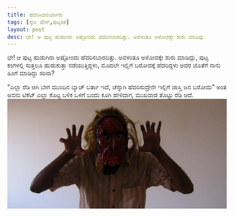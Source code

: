 ```yaml
---
title: ಹೆದರಿಸಿದವರ್ಯಾರು
tags: [ಸ್ಕೇರಿ ಹೌಸ್,ಪುಟ್ಟಕತೆ]
layout: post
desc: ಛೇ! ಆ ಪುಟ್ಟ ಹುಡುಗಿನಾ ಅಷ್ಟೋಂದು ಹೆದರಿಸಬಾರದಿತ್ತು. ಅವಳಂತೂ ಅಳೋದಕ್ಕೇ ಶುರು ಮಾಡಿದ್ಲು
---
```

ಛೇ! ಆ ಪುಟ್ಟ ಹುಡುಗಿನಾ ಅಷ್ಟೋಂದು ಹೆದರಿಸಬಾರದಿತ್ತು. ಅವಳಂತೂ ಅಳೋದಕ್ಕೇ ಶುರು ಮಾಡಿದ್ಲು, ಪುಟ್ಟ ಕಂಗಳಲ್ಲಿ ಸುತ್ತಲೂ ಹುಡುಕುತ್ತಾ ನಡೆಯುತ್ತಿದ್ದಳು, ಮೊದಲೇ ಇಲ್ಲಿಗೆ ಬರೋದಕ್ಕೆ ಹೆದರಿದ್ದಳು ಅದರ ಜೊತೆಗೆ ನಾನು ಹಿಂಗೆ ಮಾಡಿದ್ದು ಸರಿನಾ?

"ಎಲ್ಲಾ ರೆಡಿ ಆಗಿ ಬೇಗ ಮುಂದಿನ ಬ್ಯಾಚ್ ಬರ್ತಾ ಇದೆ, ಚೆನ್ನಾಗಿ ಹೆದರಿಸುದ್ರೇನೇ ಇಲ್ಲಿಗೆ ಜಾಸ್ತಿ ಜನ ಬರೋದು" ಅಂತ ಅವನು ಟಿಕೆಟ್ ಎಲ್ಲಾ ಕೊಟ್ಟ ಬಳಿಕ ಒಳಗೆ ಬಂದು ಕೂಗಿ ಹೇಳಿದಾಗ, ಮುಖವಾಡ ತೊಟ್ಟು ರೆಡಿ ಆದೆ.
![ಮುಖವಾಡ](/photo/mukhavada/m.jpg)
